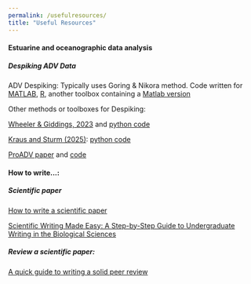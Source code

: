 ```yaml
---
permalink: /usefulresources/
title: "Useful Resources"
---
```



#### Estuarine and oceanographic data analysis

##### Despiking ADV Data

ADV Despiking: Typically uses Goring & Nikora method. Code written for [MATLAB](https://la.mathworks.com/matlabcentral/fileexchange/15361-despiking), [R](https://rdrr.io/github/jsta/adv/man/spikegornik.html), another toolbox containing a [Matlab version](https://github.com/macvicab/MITT/)

Other methods or toolboxes for Despiking: 

[Wheeler & Giddings, 2023](https://journals.ametsoc.org/view/journals/atot/40/3/JTECH-D-21-0144.1.xml) and [python code](https://github.com/dcwheeler/IG-Dissipation-Processing-Code)

[Kraus and Sturm (2025)](https://ascelibrary.org/doi/10.1061/JHEND8.HYENG-14226):  [python code](https://github.com/FluidSedDynamics/ADV-UKDE-Despiking)

[ProADV paper](https://www.sciencedirect.com/science/article/pii/S2352711024002383#sec0001) and [code](https://github.com/farzadasgari/proadv/)



#### How to write...: 

##### Scientific paper

[How to write a scientific paper](https://spie.org/news/photonics-focus/janfeb-2020/how-to-write-a-scientific-paper?SSO=1)

[Scientific Writing Made Easy: A Step-by-Step Guide to Undergraduate Writing in the Biological Sciences](https://esajournals.onlinelibrary.wiley.com/doi/full/10.1002/bes2.1258)



##### Review a scientific paper: 

[A quick guide to writing a solid peer review](https://eos.org/science-updates/a-quick-guide-to-writing-a-solid-peer-review)



